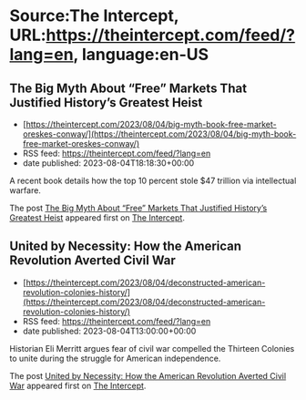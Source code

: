 # Source:The Intercept, URL:https://theintercept.com/feed/?lang=en, language:en-US

## The Big Myth About “Free” Markets That Justified History’s Greatest Heist
 - [https://theintercept.com/2023/08/04/big-myth-book-free-market-oreskes-conway/](https://theintercept.com/2023/08/04/big-myth-book-free-market-oreskes-conway/)
 - RSS feed: https://theintercept.com/feed/?lang=en
 - date published: 2023-08-04T18:18:30+00:00

<p>A recent book details how the top 10 percent stole $47 trillion via intellectual warfare.</p>
<p>The post <a href="https://theintercept.com/2023/08/04/big-myth-book-free-market-oreskes-conway/" rel="nofollow">The Big Myth About “Free” Markets That Justified History’s Greatest Heist</a> appeared first on <a href="https://theintercept.com" rel="nofollow">The Intercept</a>.</p>

## United by Necessity: How the American Revolution Averted Civil War
 - [https://theintercept.com/2023/08/04/deconstructed-american-revolution-colonies-history/](https://theintercept.com/2023/08/04/deconstructed-american-revolution-colonies-history/)
 - RSS feed: https://theintercept.com/feed/?lang=en
 - date published: 2023-08-04T13:00:00+00:00

<p>Historian Eli Merritt argues fear of civil war compelled the Thirteen Colonies to unite during the struggle for American independence.</p>
<p>The post <a href="https://theintercept.com/2023/08/04/deconstructed-american-revolution-colonies-history/" rel="nofollow">United by Necessity: How the American Revolution Averted Civil War</a> appeared first on <a href="https://theintercept.com" rel="nofollow">The Intercept</a>.</p>

